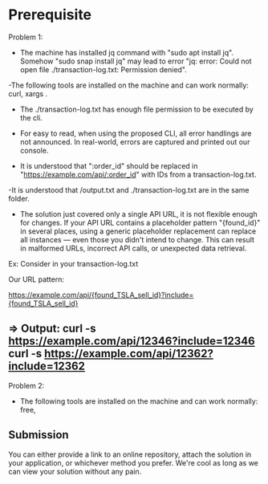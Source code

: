 # Prerequisite #
Problem 1:
- The machine has installed jq command with "sudo apt install jq". Somehow "sudo snap install jq" may lead to error "jq: error: Could not open file ./transaction-log.txt: Permission denied".

-The following tools are installed on the machine and can work normally: curl, xargs .

- The ./transaction-log.txt has enough file permission to be executed by the cli.

- For easy to read, when using the proposed CLI, all error handlings are not announced. In real-world, errors are captured and printed out our console.

- It is understood that ":order_id" should be replaced in "https://example.com/api/:order_id" with IDs from a transaction-log.txt.

-It is understood that /output.txt and ./transaction-log.txt are in the same folder.

- The solution just covered only a single API URL, it is not flexible enough for changes. If your API URL contains a placeholder pattern "{found_id}" in several places, using a generic placeholder replacement can replace all instances — even those you didn't intend to change. This can result in malformed URLs, incorrect API calls, or unexpected data retrieval.

Ex: Consider in your transaction-log.txt

Our URL pattern: 

https://example.com/api/{found_TSLA_sell_id}?include={found_TSLA_sell_id}

=> Output: 
curl -s https://example.com/api/12346?include=12346
curl -s https://example.com/api/12362?include=12362
------------------------------------------------------------------------------------------------------
Problem 2:
- The following tools are installed on the machine and can work normally: free,
 




## Submission ##
You can either provide a link to an online repository, attach the solution in your application, or whichever method you prefer. We're cool as long as we can view your solution without any pain.
